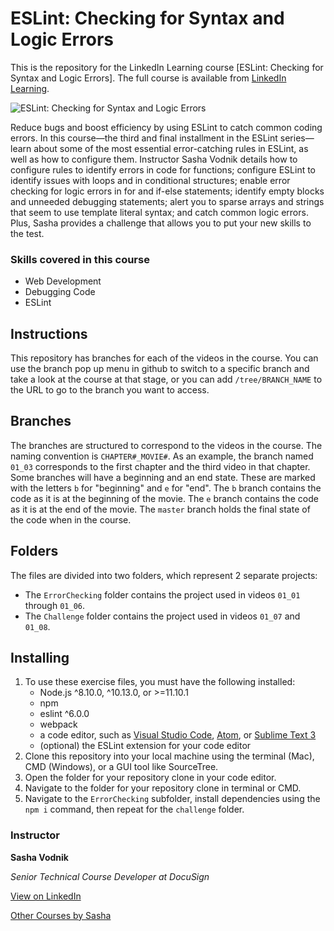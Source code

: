 # ESLint: Checking for Syntax and Logic Errors
This is the repository for the LinkedIn Learning course [ESLint: Checking for Syntax and Logic Errors]. The full course is available from [LinkedIn Learning][lil-course-url].

![ESLint: Checking for Syntax and Logic Errors][lil-thumbnail-url] 

Reduce bugs and boost efficiency by using ESLint to catch common coding errors. In this course—the third and final installment in the ESLint series—learn about some of the most essential error-catching rules in ESLint, as well as how to configure them. Instructor Sasha Vodnik details how to configure rules to identify errors in code for functions; configure ESLint to identify issues with loops and in conditional structures; enable error checking for logic errors in for and if-else statements; identify empty blocks and unneeded debugging statements; alert you to sparse arrays and strings that seem to use template literal syntax; and catch common logic errors. Plus, Sasha provides a challenge that allows you to put your new skills to the test.

### Skills covered in this course
 - Web Development
 - Debugging Code
 - ESLint

## Instructions
This repository has branches for each of the videos in the course. You can use the branch pop up menu in github to switch to a specific branch and take a look at the course at that stage, or you can add `/tree/BRANCH_NAME` to the URL to go to the branch you want to access.

## Branches
The branches are structured to correspond to the videos in the course. The naming convention is `CHAPTER#_MOVIE#`. As an example, the branch named `01_03` corresponds to the first chapter and the third video in that chapter. 
Some branches will have a beginning and an end state. These are marked with the letters `b` for "beginning" and `e` for "end". The `b` branch contains the code as it is at the beginning of the movie. The `e` branch contains the code as it is at the end of the movie. The `master` branch holds the final state of the code when in the course.

## Folders
The files are divided into two folders, which represent 2 separate projects:
  - The `ErrorChecking` folder contains the project used in videos `01_01` through `01_06`.
  - The `Challenge` folder contains the project used in videos `01_07` and `01_08`.

## Installing
1. To use these exercise files, you must have the following installed:
    - Node.js ^8.10.0, ^10.13.0, or >=11.10.1
    - npm
    - eslint ^6.0.0
    - webpack
    - a code editor, such as [Visual Studio Code](https://code.visualstudio.com/Download), [Atom](https://atom.io/), or [Sublime Text 3](https://www.sublimetext.com/3)
    - (optional) the ESLint extension for your code editor
2. Clone this repository into your local machine using the terminal (Mac), CMD (Windows), or a GUI tool like SourceTree.
3. Open the folder for your repository clone in your code editor.
4. Navigate to the folder for your repository clone in terminal or CMD.
5. Navigate to the `ErrorChecking` subfolder, install dependencies using the `npm i` command, then repeat for the `challenge` folder.

### Instructor

**Sasha Vodnik**

_Senior Technical Course Developer at DocuSign_

[View on LinkedIn](https://www.linkedin.com/in/sashavodnik?trk=lil_course)

[Other Courses by Sasha](https://www.linkedin.com/learning/instructors/sasha-vodnik)

[0]: # (Replace these placeholder URLs with actual course URLs)

[lil-course-url]: https://www.linkedin.com/learning/eslint-checking-for-syntax-and-logic-errors/
[lil-thumbnail-url]: https://cdn.lynda.com/course/2255011/2255011-1582661703573-16x9.jpg
